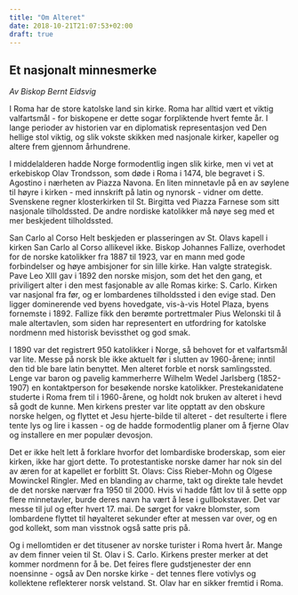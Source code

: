 ```yaml
---
title: "Om Alteret"
date: 2018-10-21T21:07:53+02:00
draft: true
---
```


## Et nasjonalt minnesmerke

_Av Biskop Bernt Eidsvig_

I Roma har de store katolske land sin kirke. Roma har alltid vært et viktig valfartsmål - for biskopene er dette sogar forpliktende hvert femte år. I lange perioder av historien var en diplomatisk representasjon ved Den hellige stol viktig, og slik vokste skikken med nasjonale kirker, kapeller og altere frem gjennom århundrene.

I middelalderen hadde Norge formodentlig ingen slik kirke, men vi vet at erkebiskop Olav Trondsson, som døde i Roma i 1474, ble begravet i S. Agostino i nærheten av Piazza Navona. En liten minnetavle på en av søylene til høyre i kirken - med innskrift på latin og nynorsk - vidner om dette. Svenskene regner klosterkirken til St. Birgitta ved Piazza Farnese som sitt nasjonale tilholdssted. De andre nordiske katolikker må nøye seg med et mer beskjedent tilholdssted.

San Carlo al Corso
Helt beskjeden er plasseringen av St. Olavs kapell i kirken San Carlo al Corso allikevel ikke. Biskop Johannes Fallize, overhodet for de norske katolikker fra 1887 til 1923, var en mann med gode forbindelser og høye ambisjoner for sin lille kirke. Han valgte strategisk. Pave Leo XIII gav i 1892 den norske misjon, som det het den gang, et priviligert alter i den mest fasjonable av alle Romas kirke: S. Carlo. Kirken var nasjonal fra før, og er lombardenes tilholdssted i den evige stad. Den ligger dominerende ved byens hovedgate, vis-à-vis Hotel Plaza, byens fornemste i 1892. Fallize fikk den berømte portrettmaler Pius Welonski til å male altertavlen, som siden har representert en utfordring for katolske nordmenn med historisk bevissthet og god smak.

I 1890 var det registrert 950 katolikker i Norge, så behovet for et valfartsmål var lite. Messe på norsk ble ikke aktuelt før i slutten av 1960-årene; inntil den tid ble bare latin benyttet. Men alteret forble et norsk samlingssted. Lenge var baron og pavelig kammerherre Wilhelm Wedel Jarlsberg (1852-1907) en kontaktperson for besøkende norske katolikker. Prestekanidatene studerte i Roma frem til i 1960-årene, og holdt nok bruken av alteret i hevd så godt de kunne. Men kirkens prester var lite opptatt av den obskure norske helgen, og flyttet et Jesu hjerte-bilde til alteret - det resulterte i flere tente lys og lire i kassen - og de hadde formodentlig planer om å fjerne Olav og installere en mer populær devosjon.

Det er ikke helt lett å forklare hvorfor det lombardiske broderskap, som eier kirken, ikke har gjort dette. To protestantiske norske damer har nok sin del av æren for at kapellet er forblitt St. Olavs: Ciss Rieber-Mohn og Olgese Mowinckel Ringler. Med en blanding av charme, takt og direkte tale hevdet de det norske nærvær fra 1950 til 2000. Hvis vi hadde fått lov til å sette opp flere minnetavler, burde deres navn ha vært å lese i gullbokstaver. Det var messe til jul og efter hvert 17. mai. De sørget for vakre blomster, som lombardene flyttet til høyalteret sekunder efter at messen var over, og en god kollekt, som man visstnok også satte pris på.

Og i mellomtiden er det titusener av norske turister i Roma hvert år. Mange av dem finner veien til St. Olav i S. Carlo. Kirkens prester merker at det kommer nordmenn for å be. Det feires flere gudstjenester der enn noensinne - også av Den norske kirke - det tennes flere votivlys og kollektene reflekterer norsk velstand. St. Olav har en sikker fremtid i Roma.

